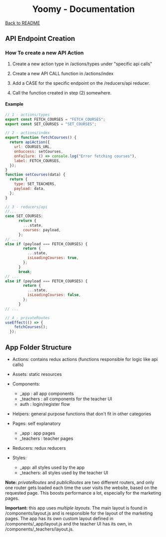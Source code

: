 <h1 align="center">Yoomy - Documentation</h1>

<a href="./README.md">Back to README</a>

## API Endpoint Creation

### How To create a new API Action

1. Create a new action type in /actions/types under "specific api calls"

2. Create a new API CALL function in /actions/index

3. Add a CASE for the specific endpoint on the /reducers/api reducer.

4. Call the function created in step (2) somewhere.

#### Example

```javascript
// 1 - actions/types
export const FETCH_COURSES = "FETCH_COURSES";
export const SET_COURSES = "SET_COURSES";

// 2 - actions/index
export function fetchCourses() {
  return apiAction({
    url: COURSES_URL,
    onSuccess: setCourses,
    onFailure: () => console.log("Error fetching courses"),
    label: FETCH_COURSES,
  });
}
function setCourses(data) {
  return {
    type: SET_TEACHERS,
    payload: data,
  };
}

// 3 - reducers/api
//...
case SET_COURSES:
      return {
        ...state,
        courses: payload,
      };
// ...
else if (payload === FETCH_COURSES) {
        return {
          ...state,
          isLoadingCourses: true,
        };
      }
      break;
// ...
else if (payload === FETCH_COURSES) {
        return {
          ...state,
          isLoadingCourses: false,
        };
      }
// ...

// 4 - privateRoutes
useEffect(() => {
    fetchCourses();
  });

```

## App Folder Structure

- Actions: contains redux actions (functions responsible for logic like api calls)

- Assets: static resources

- Components:

  - \_app : all app components
  - \_teachers : all components for the teacher UI
  - auth : login/register flow

- Helpers: general purpose functions that don't fit in other categories

- Pages: self explanatory

  - \_app : app pages
  - \_teachers : teacher pages

- Reducers: redux reducers

- Styles:
  - \_app: all styles used by the app
  - \_teachers: all styles used by the teacher UI

**Note:** _privateRoutes_ and _publicRoutes_ are two different routers, and only one router gets loaded each time the user visits the website, based on the requested page. This boosts performance a lot, especially for the marketing pages.

**Important:** this app uses _multiple layouts_. The main layout is found in /components/layout.js and is responsible for the layout of the marketing pages. The app has its own custom layout defined in /components/\_app/layout.js and the teacher UI has its own, in /components/\_teachers/layout.js.
